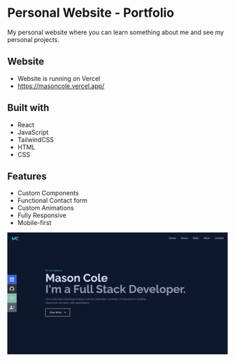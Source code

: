 
# Personal Website - Portfolio

My personal website where you can learn something about me and see my personal projects.




## Website

- Website is running on Vercel
- https://masoncole.vercel.app/



## Built with

- React
- JavaScript
- TailwindCSS
- HTML
- CSS

## Features

- Custom Components
- Functional Contact form
- Custom Animations
- Fully Responsive
- Mobile-first


![App Screenshot](src/assets/screenshot1.jpeg)
